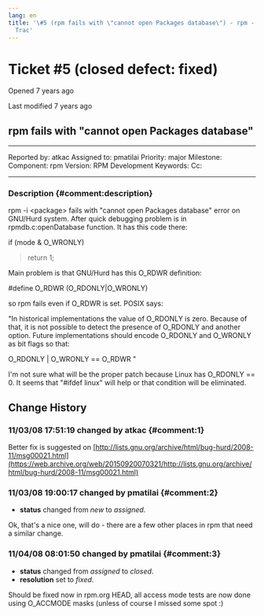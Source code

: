 ```yaml
---
lang: en
title: '\#5 (rpm fails with \"cannot open Packages database\") - rpm -
  Trac'
---
```


Ticket \#5 (closed defect: fixed)
=================================

Opened 7 years ago

Last modified 7 years ago

rpm fails with \"cannot open Packages database\"
------------------------------------------------

  -------------- ------- -------------- -----------------
  Reported by:   atkac   Assigned to:   pmatilai
  Priority:      major   Milestone:     
  Component:     rpm     Version:       RPM Development
  Keywords:              Cc:            
                                        
  -------------- ------- -------------- -----------------

### Description {#comment:description}

rpm -i \<package\> fails with \"cannot open Packages database\" error on
GNU/Hurd system. After quick debugging problem is in
rpmdb.c:openDatabase function. It has this code there:

if (mode & O\_WRONLY)

> return 1;

Main problem is that GNU/Hurd has this O\_RDWR definition:

\#define O\_RDWR (O\_RDONLY\|O\_WRONLY)

so rpm fails even if O\_RDWR is set. POSIX says:

\"In historical implementations the value of O\_RDONLY is zero. Because
of that, it is not possible to detect the presence of O\_RDONLY and
another option. Future implementations should encode O\_RDONLY and
O\_WRONLY as bit flags so that:

O\_RDONLY \| O\_WRONLY == O\_RDWR \"

I\'m not sure what will be the proper patch because Linux has O\_RDONLY
== 0. It seems that \"\#ifdef linux\" will help or that condition will
be eliminated.

Change History
--------------

### 11/03/08 17:51:19 changed by atkac {#comment:1}

Better fix is suggested on
[http://lists.gnu.org/archive/html/bug-hurd/2008-11/msg00021.html](https://web.archive.org/web/20150920070321/http://lists.gnu.org/archive/html/bug-hurd/2008-11/msg00021.html)

### 11/03/08 19:00:17 changed by pmatilai {#comment:2}

-   **status** changed from *new* to *assigned*.

Ok, that\'s a nice one, will do - there are a few other places in rpm
that need a similar change.

### 11/04/08 08:01:50 changed by pmatilai {#comment:3}

-   **status** changed from *assigned* to *closed*.
-   **resolution** set to *fixed*.

Should be fixed now in rpm.org HEAD, all access mode tests are now done
using O\_ACCMODE masks (unless of course I missed some spot :)
